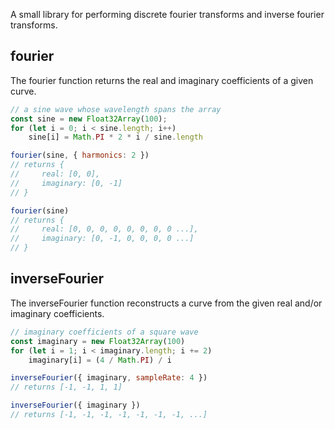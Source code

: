 A small library for performing discrete fourier transforms and inverse fourier
transforms.

## fourier
The fourier function returns the real and imaginary coefficients of a given curve.
```javascript
// a sine wave whose wavelength spans the array
const sine = new Float32Array(100);
for (let i = 0; i < sine.length; i++)
    sine[i] = Math.PI * 2 * i / sine.length

fourier(sine, { harmonics: 2 })
// returns {
//     real: [0, 0],
//     imaginary: [0, -1]
// }

fourier(sine)
// returns {
//     real: [0, 0, 0, 0, 0, 0, 0, 0 ...],
//     imaginary: [0, -1, 0, 0, 0, 0 ...]
// }
```

## inverseFourier
The inverseFourier function reconstructs a curve from the given real and/or imaginary coefficients.
```javascript
// imaginary coefficients of a square wave
const imaginary = new Float32Array(100)
for (let i = 1; i < imaginary.length; i += 2)
    imaginary[i] = (4 / Math.PI) / i

inverseFourier({ imaginary, sampleRate: 4 })
// returns [-1, -1, 1, 1]

inverseFourier({ imaginary })
// returns [-1, -1, -1, -1, -1, -1, -1, ...]
```
